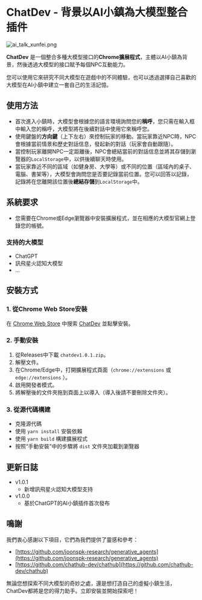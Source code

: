 # ChatDev - 背景以AI小鎮為大模型整合插件

![ai_talk_xunfei.png](/images/ai_talk_xunfei.png)

**ChatDev** 是一個整合多種大模型接口的**Chrome擴展程式**，主體以AI小鎮為背景，然後透過大模型的接口賦予每個NPC互動能力。

您可以使用它來研究不同大模型在遊戲中的不同體驗，也可以透過選擇自己喜歡的大模型在AI小鎮中建立一套自己的生活記憶。

## 使用方法

* 首次進入小鎮時，大模型會根據您的語言環境詢問您的**稱呼**，您只需在輸入框中輸入您的稱呼，大模型將在後續對話中使用它來稱呼您。
* 使用鍵盤的**方向鍵**（上下左右）來控制玩家的移動。當玩家靠近NPC時，NPC會根據當前情景和歷史對話信息，發起新的對話（玩家會自動跟隨）。
* 當控制玩家離開NPC一定距離後，NPC會總結當前的對話信息並將其存儲到瀏覽器的`LocalStorage`中，以供後續聊天時使用。
* 當玩家靠近不同的區域（如健身房、大學等）或不同的位置（區域內的桌子、電腦、書架等），大模型會詢問您是否要記錄當前位置。您可以回答以記錄，記錄將在您離開該位置後**總結存儲**到`LocalStorage`中。

## 系統要求

* 您需要在Chrome或Edge瀏覽器中安裝擴展程式，並在相應的大模型官網上登錄您的帳號。

### 支持的大模型

* ChatGPT
* 訊飛星火認知大模型
* ...

## 安裝方式

### 1. 從Chrome Web Store安裝

在 [Chrome Web Store](https://chrome.google.com/webstore/category/extensions) 中搜索 [ChatDev](https://chrome.google.com/webstore/detail/chatdev/dopllopmmfnghbahgbdejnkebfcmomej) 並點擊安裝。

### 2. 手動安裝

1. 從Releases中下載 `chatdev1.0.1.zip`。
2. 解壓文件。
3. 在Chrome/Edge中，打開擴展程式頁面（`chrome://extensions` 或 `edge://extensions` ）。
4. 啟用開發者模式。
5. 將解壓後的文件夾拖到頁面上以導入（導入後請不要刪除文件夾）。

### 3. 從源代碼構建

* 克隆源代碼
* 使用 `yarn install` 安裝依賴
* 使用 `yarn build` 構建擴展程式
* 按照“手動安裝”中的步驟將 `dist` 文件夾加載到瀏覽器

## 更新日誌

* v1.0.1
  * 新增訊飛星火認知大模型支持
* v1.0.0
  * 基於ChatGPT的AI小鎮插件首次發布

## 鳴謝

我們衷心感謝以下項目，它們為我們提供了靈感和參考：

* [https://github.com/joonspk-research/generative_agents](https://github.com/joonspk-research/generative_agents)
* [https://github.com/chathub-dev/chathub](https://github.com/chathub-dev/chathub)

無論您想探索不同大模型的奇妙之處，還是想打造自己的虛擬小鎮生活，ChatDev都將是您的得力助手。立即安裝並開始探索吧！